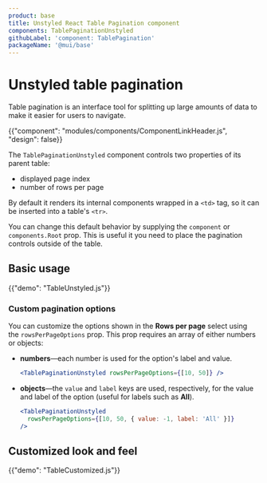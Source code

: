 ```yaml
---
product: base
title: Unstyled React Table Pagination component
components: TablePaginationUnstyled
githubLabel: 'component: TablePagination'
packageName: '@mui/base'
---
```


# Unstyled table pagination

<p class="description">Table pagination is an interface tool for splitting up large amounts of data to make it easier for users to navigate.</p>

{{"component": "modules/components/ComponentLinkHeader.js", "design": false}}

The `TablePaginationUnstyled` component controls two properties of its parent table:

- displayed page index
- number of rows per page

By default it renders its internal components wrapped in a `<td>` tag, so it can be inserted into a table's `<tr>`.

You can change this default behavior by supplying the `component` or `components.Root` prop. This is useful it you need to place the pagination controls outside of the table.

## Basic usage

{{"demo": "TableUnstyled.js"}}

### Custom pagination options

You can customize the options shown in the **Rows per page** select using the `rowsPerPageOptions` prop. This prop requires an array of either numbers or objects:

- **numbers**—each number is used for the option's label and value.

  ```jsx
  <TablePaginationUnstyled rowsPerPageOptions={[10, 50]} />
  ```

- **objects**—the `value` and `label` keys are used, respectively, for the value and label of the option (useful for labels such as **All**).

  ```jsx
  <TablePaginationUnstyled
    rowsPerPageOptions={[10, 50, { value: -1, label: 'All' }]}
  />
  ```

## Customized look and feel

{{"demo": "TableCustomized.js"}}
